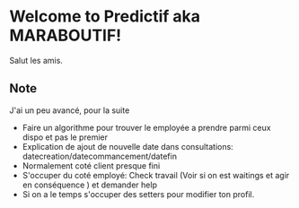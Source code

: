 # Welcome to Predictif aka MARABOUTIF!

Salut les amis.


## Note

J'ai un peu avancé, pour la suite

- Faire un algorithme pour trouver le employée a prendre parmi ceux dispo et pas le premier
- Explication de ajout de nouvelle date dans consultations: datecreation/datecommancement/datefin
- Normalement coté client presque fini
- S'occuper du coté employé: Check travail (Voir si on est waitings et agir en conséquence ) et demander help
- Si on a le temps s'occuper des setters pour modifier ton profil.
